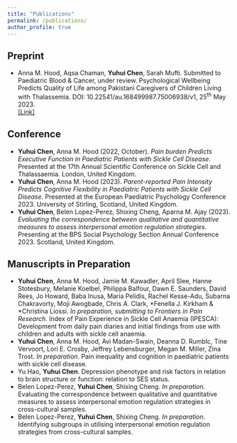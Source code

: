 ```yaml
---
title: "Publications"
permalink: /publications/
author_profile: true
---
```



## Preprint
-	Anna M. Hood, Aqsa Chaman, **Yuhui Chen**, Sarah Mufti. Submitted to Paediatric Blood & Cancer, under review. Psychological Wellbeing Predicts Quality of Life among Pakistani Caregivers of Children Living with Thalassemia. DOI: 10.22541/au.168499987.75006938/v1, 25<sup>th</sup> May 2023.<br>
[[Link]](https://europepmc.org/article/ppr/ppr666556)

## Conference
-	**Yuhui Chen**, Anna M. Hood (2022, October). *Pain burden Predicts Executive Function in Paediatric Patients with Sickle Cell Disease*. Presented at the 17th Annual Scientific Conference on Sickle Cell and Thalassaemia. London, United Kingdom.
-	**Yuhui Chen**, Anna M. Hood (2023). *Parent-reported Pain Intensity Predicts Cognitive Flexibility in Paediatric Patients with Sickle Cell Disease*. Presented at the European Paediatric Psychology Conference 2023. University of Stirling, Scotland, United Kingdom.
-	**Yuhui Chen**, Belen Lopez-Perez, Shixing Cheng, Aparna M. Ajay (2023). *Evaluating the correspondence between qualitative and quantitative measures to assess interpersonal emotion regulation strategies*. Presenting at the BPS Social Psychology Section Annual Conference 2023. Scotland, United Kingdom.

## Manuscripts in Preparation
-	**Yuhui Chen**, Anna M. Hood, Jamie M. Kawadler, April Slee, Hanne Stotesbury, Melanie Koelbel, Philippa Balfour, Dawn E. Saunders, David Rees, Jo Howard, Baba Inusa, Maria Pelidis, Rachel Kesse-Adu, Subarna Chakravorty, Moji Awogbade, Chris A. Clark, *Fenella J. Kirkham & *Christina Liossi. *In preparation, submitting to Frontiers in Pain Research*. Index of Pain Experience in Sickle Cell Anaemia (IPESCA): Development from daily pain diaries and initial findings from use with children and adults with sickle cell anaemia.
-	**Yuhui Chen**, Anna M. Hood, Avi Madan-Swain, Deanna D. Rumblc, Tine Vervoort, Lori E. Crosby, Jeffrey Lebensburger, Megan M. Miller, Zina Trost. *In preparation*. Pain inequality and cognition in paediatric patients with sickle cell disease.
-	Yu Hao, **Yuhui Chen**. Depression phenotype and risk factors in relation to brain structure or function: relation to SES status.
-	Belen Lopez-Perez, **Yuhui Chen**, Shixing Cheng. *In preparation*. Evaluating the correspondence between qualitative and quantitative measures to assess interpersonal emotion regulation strategies in cross-cultural samples.
-	Belen Lopez-Perez, **Yuhui Chen**, Shixing Cheng. *In preparation*. Identifying subgroups in utilising interpersonal emotion regulation strategies from cross-cultural samples.
  
